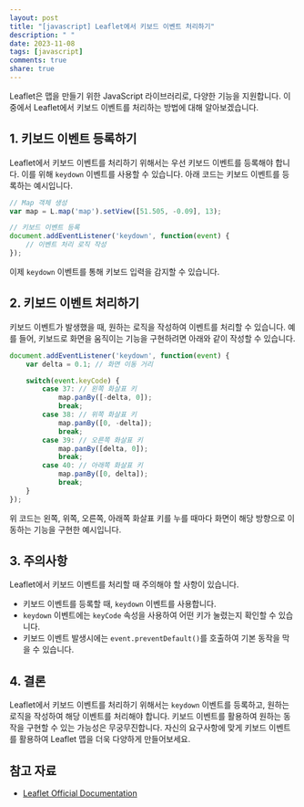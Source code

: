 ```yaml
---
layout: post
title: "[javascript] Leaflet에서 키보드 이벤트 처리하기"
description: " "
date: 2023-11-08
tags: [javascript]
comments: true
share: true
---
```


Leaflet은 맵을 만들기 위한 JavaScript 라이브러리로, 다양한 기능을 지원합니다. 이 중에서 Leaflet에서 키보드 이벤트를 처리하는 방법에 대해 알아보겠습니다.

## 1. 키보드 이벤트 등록하기

Leaflet에서 키보드 이벤트를 처리하기 위해서는 우선 키보드 이벤트를 등록해야 합니다. 이를 위해 `keydown` 이벤트를 사용할 수 있습니다. 아래 코드는 키보드 이벤트를 등록하는 예시입니다.

```javascript
// Map 객체 생성
var map = L.map('map').setView([51.505, -0.09], 13);

// 키보드 이벤트 등록
document.addEventListener('keydown', function(event) {
    // 이벤트 처리 로직 작성
});
```

이제 `keydown` 이벤트를 통해 키보드 입력을 감지할 수 있습니다.

## 2. 키보드 이벤트 처리하기

키보드 이벤트가 발생했을 때, 원하는 로직을 작성하여 이벤트를 처리할 수 있습니다. 예를 들어, 키보드로 화면을 움직이는 기능을 구현하려면 아래와 같이 작성할 수 있습니다.

```javascript
document.addEventListener('keydown', function(event) {
    var delta = 0.1; // 화면 이동 거리

    switch(event.keyCode) {
        case 37: // 왼쪽 화살표 키
            map.panBy([-delta, 0]);
            break;
        case 38: // 위쪽 화살표 키
            map.panBy([0, -delta]);
            break;
        case 39: // 오른쪽 화살표 키
            map.panBy([delta, 0]);
            break;
        case 40: // 아래쪽 화살표 키
            map.panBy([0, delta]);
            break;
    }
});
```

위 코드는 왼쪽, 위쪽, 오른쪽, 아래쪽 화살표 키를 누를 때마다 화면이 해당 방향으로 이동하는 기능을 구현한 예시입니다.

## 3. 주의사항

Leaflet에서 키보드 이벤트를 처리할 때 주의해야 할 사항이 있습니다.

- 키보드 이벤트를 등록할 때, `keydown` 이벤트를 사용합니다.
- `keydown` 이벤트에는 `keyCode` 속성을 사용하여 어떤 키가 눌렸는지 확인할 수 있습니다.
- 키보드 이벤트 발생시에는 `event.preventDefault()`를 호출하여 기본 동작을 막을 수 있습니다.

## 4. 결론

Leaflet에서 키보드 이벤트를 처리하기 위해서는 `keydown` 이벤트를 등록하고, 원하는 로직을 작성하여 해당 이벤트를 처리해야 합니다. 키보드 이벤트를 활용하여 원하는 동작을 구현할 수 있는 가능성은 무궁무진합니다. 자신의 요구사항에 맞게 키보드 이벤트를 활용하여 Leaflet 맵을 더욱 다양하게 만들어보세요.

## 참고 자료

- [Leaflet Official Documentation](https://leafletjs.com/reference-1.7.1.html#event-l-keydown)